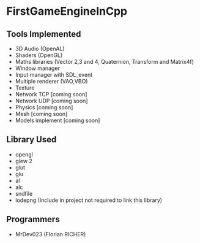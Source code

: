 # FirstGameEngineInCpp

## Tools Implemented
- 3D Audio (OpenAL)
- Shaders (OpenGL)
- Maths libraries (Vector 2,3 and 4, Quaternion, Transform  and Matrix4f)
- Window manager
- Input manager with SDL_event
- Multiple renderer (VAO,VBO)
- Texture
- Network TCP [coming soon]
- Network UDP [coming soon]
- Physics [coming soon]
- Mesh [coming soon]
- Models implement [coming soon]

## Library Used
- opengl
- glew 2
- glut 
- glu
- al
- alc
- sndfile
- lodepng (Include in project not required to link this library)

## Programmers
- MrDev023 (Florian RICHER)